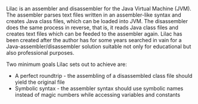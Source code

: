 Lilac is an assembler and disassembler for the Java Virtual Machine (JVM). The assembler parses text files written in an assembler-like syntax and creates Java class files, which can be loaded into JVM. The disassembler does the same process in reverse, that is, it reads Java class files and creates text files which can be feeded to the assembler again.
Lilac has been created after the author has for some years searched in vain for a Java-assembler/disassembler solution suitable not only for educational but also professional purposes.

Two minimum goals Lilac sets out to achieve are:

* A perfect roundtrip - the assembling of a disassembled class file should yield the original file
* Symbolic syntax - the assembler syntax should use symbolic names instead of magic numbers while accessing variables and constants


